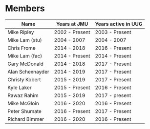 # Members


| Name          | Years at JMU  | Years active in UUG  |
| ------------- | ------------- | -------------------- |
| Mike Ripley   | 2002 - Present| 2003 - Present       |
| Mike Lam (stu)| 2004 - 2007   | 2004 - 2007          |
| Chris Frome   | 2014 - 2018   | 2016 - Present       |
| Mike Lam (fac)| 2014 - Present| 2014 - Present       |
| Gary McDonald | 2014 - 2018   | 2017 - Present       |
| Alan Schexnayder | 2014 - 2019   | 2017 - Present |
| Christy Kobert| 2015 - 2019   | 2017 - Present       |
| Kyle Laker    | 2015 - Present| 2016 - Present       |
| Rawaz Rahim   | 2015 - 2019   | 2017 - present       |
| Mike McGloin  | 2016 - 2020   | 2016 - Present       |
| Peter Shumate | 2016 - Present| 2017 - Present       |
| Richard Bimmer| 2016 - 2020   | 2016 - Present       |
